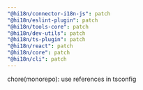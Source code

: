 ```yaml
---
"@hi18n/connector-i18n-js": patch
"@hi18n/eslint-plugin": patch
"@hi18n/tools-core": patch
"@hi18n/dev-utils": patch
"@hi18n/ts-plugin": patch
"@hi18n/react": patch
"@hi18n/core": patch
"@hi18n/cli": patch
---
```


chore(monorepo): use references in tsconfig
